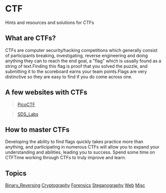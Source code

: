 ﻿# CTF
Hints and resources and solutions for CTFs

## What are CTFs?
CTFs are computer security/hacking competitions which generally consist of participants breaking, investigating, reverse engineering and doing anything they can to reach the end goal, a "flag" which is usually found as a string of text.Finding this flag is proof that you solved the puzzle, and submitting it to the scoreboard earns your team points.Flags are very distinctive so they are easy to find if you do come across one.

## A few websites with CTFs 
> [PicoCTF](https://picoctf.com/)

> [SDS_Labs](https://backdoor.sdslabs.co/)

## How to master CTFs
Developing the ability to find flags quickly takes practice more than anything, and participating in numerous CTFs will allow you to expand your understanding and abilities, leading you to success. Spend some time on CTFTime working through CTFs to truly improve and learn.

## Topics
[Binary_Reversing](TypesOfCTFs/Binary_Reversing/About.md)
[Cryptography](TypesOfCTFs/Cryptography/About.md)
[Forensics](TypesOfCTFs/Forensics/About.md)
[Steganography](TypesOfCTFs/Steganography/About.md)
[Web](TypesOfCTFs/Web/About.md)
[Misc](TypesOfCTFs/Misc/About.md)
